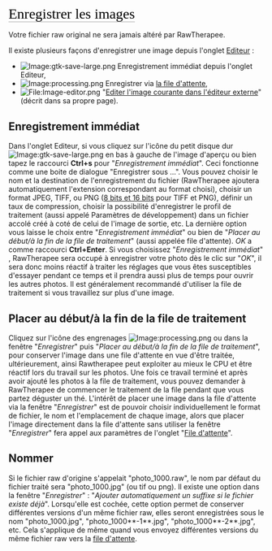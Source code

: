 <span style="color: #000000; background: none; overflow: hidden; page-break-after: avoid; font-size: 2.0em; font-family: Georgia,Times,serif; margin-top: 1em; margin-bottom: 0.25em; line-height: 1.3; padding: 0; border-bottom: 1px solid #AAAAAA;">Enregistrer
les images</span>

Votre fichier raw original ne sera jamais altéré par RawTherapee.

Il existe plusieurs façons d'enregistrer une image depuis l'onglet
[Editeur](The_Image_Editor_Tab/fr "wikilink") :

- ![Image:gtk-save-large.png](gtk-save-large.png "Image:gtk-save-large.png")
  Enregistrement immédiat depuis l'onglet Editeur,
- ![Image:processing.png](processing.png "Image:processing.png")
  Enregistrer via [la file d'attente](The_Batch_Queue/fr "wikilink"),
- ![<File:Image-editor.png>](Image-editor.png "File:Image-editor.png")
  "[Editer l'image courante dans l'éditeur
  externe](Edit_Current_Image_in_External_Editor/fr "wikilink")" (décrit
  dans sa propre page).

## Enregistrement immédiat

Dans l'onglet Editeur, si vous cliquez sur l'icône du petit disque dur
![Image:gtk-save-large.png](gtk-save-large.png "Image:gtk-save-large.png")
en bas à gauche de l'image d'aperçu ou bien tapez le raccourci
**Ctrl+s** pour "*Enregistrement immédiat*". Ceci fonctionne comme une
boite de dialogue "Enregistrer sous ...". Vous pouvez choisir le nom et
la destination de l'enregistrement du fichier (RawTherapee ajoutera
automatiquement l'extension correspondant au format choisi), choisir un
format JPEG, TIFF, ou PNG ([8 bits et 16
bits](8-bit_and_16-bit/fr "wikilink") pour TIFF et PNG), définir un taux
de compression, choisir la possibilité d'enregistrer le profil de
traitement (aussi appelé Paramètres de développement) dans un fichier
accolé créé à coté de celui de l'image de sortie, etc. La dernière
option vous laisse le choix entre "*Enregistrement immédiat*" ou bien de
"*Placer au début/à la fin de la file de traitement*" (aussi appelée
file d'attente). *OK* a comme raccourci **Ctrl+Enter**. Si vous
choisissez "*Enregistrement immédiat*" , RawTherapee sera occupé à
enregistrer votre photo dès le clic sur "*OK*", il sera donc moins
réactif à traiter les réglages que vous êtes susceptibles d'essayer
pendant ce temps et il prendra aussi plus de temps pour ouvrir les
autres photos. Il est généralement recommandé d'utiliser la file de
traitement si vous travaillez sur plus d'une image.

## Placer au début/à la fin de la file de traitement

Cliquez sur l'icône des engrenages
![Image:processing.png](processing.png "Image:processing.png") ou dans
la fenêtre "*Enregistrer*" puis "*Placer au début/à la fin de la file de
traitement*", pour conserver l'image dans une file d'attente en vue
d'être traitée, ultérieurement, ainsi Rawtherapee peut exploiter au
mieux le CPU et être réactif lors du travail sur les photos. Une fois ce
travail terminé et après avoir ajouté les photos à la file de
traitement, vous pouvez demander à RawTherapee de commencer le
traitement de la file pendant que vous partez déguster un thé. L'intérêt
de placer une image dans la file d'attente via la fenêtre
"*Enregistrer*" est de pouvoir choisir individuellement le format de
fichier, le nom et l'emplacement de chaque image, alors que placer
l'image directement dans la file d'attente sans utiliser la fenêtre
"*Enregistrer*" fera appel aux paramètres de l'onglet "[File
d'attente](The_Batch_Queue/fr "wikilink")".

## Nommer

Si le fichier raw d'origine s'appelait "photo_1000.raw", le nom par
défaut du fichier traité sera "photo_1000.jpg" (ou tif ou png). Il
existe une option dans la fenêtre "*Enregistrer*" : "*Ajouter
automatiquement un suffixe si le fichier existe déjà*". Lorsqu'elle est
cochée, cette option permet de conserver différentes versions d'un même
fichier raw, elles seront enregistrées sous le nom "photo_1000.jpg",
"photo_1000**-1**.jpg", "photo_1000**-2**.jpg", etc. Cela s'applique de
même quand vous envoyez différentes versions du même fichier raw vers la
[file d'attente](The_Batch_Queue/fr "wikilink").